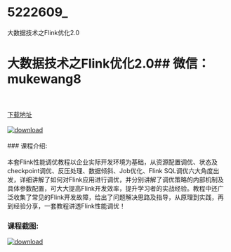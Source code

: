 # 5222609_
大数据技术之Flink优化2.0
# 大数据技术之Flink优化2.0## 微信：mukewang8
<br/></br>[下载地址](http://www.36tz.cn/article/5222609 "下载地址")
<br/></br>[![download](http://36tz.cn/muke_img/2022_01_1-60-300x166.png "下载地址")](http://www.36tz.cn/article/5222609 "下载地址")
<br/></br>### 课程介绍:<br/></br>本套Flink性能调优教程以企业实际开发环境为基础，从资源配置调优、状态及checkpoint调优、反压处理、数据倾斜、Job优化、Flink SQL调优六大角度出发，详细讲解了如何对Flink应用进行调优，并分别讲解了调优策略的内部机制及具体参数配置，可大大提高Flink开发效率，提升学习者的实战经验。教程中还广泛收集了常见的Flink开发故障，给出了问题解决思路及指导，从原理到实践，再到经验分享，一套教程讲透Flink性能调优！

### 课程截图:
[![download](http://36tz.cn/muke_img/2022_01_2-60.png "下载地址")](http://www.36tz.cn/article/5222609 "下载地址")
